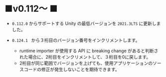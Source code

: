 # ■v0.112～ ■

- `0.112.0` からサポートする Unity の最低バージョンを `2021.3LTS` に更新しました。

- `0.124.1 ` から３桁目のバージョン番号をインクリメントします。

  - runtime importer が使用する API に breaking change があると判断された場合に、2桁目をインクリメントして、３桁目を0に戻します。
  - 2桁目が同じ範囲でバージョンを上げても、使用アプリケーションのソースコードの修正が発生しないことを期待できます。
